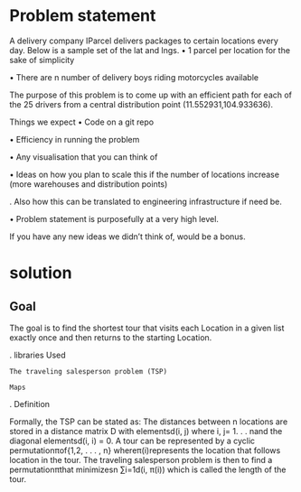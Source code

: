 # Problem statement

A delivery company IParcel delivers packages to certain locations every day. Below is a sample set of the lat and lngs. 
• 1 parcel per location for the sake of simplicity 

• There are n number of delivery boys riding motorcycles available

The purpose of this problem is to come up with an efficient path for each of the 25 drivers from a central distribution point (11.552931,104.933636).

Things we expect 
• Code on a git repo

• Efficiency in running the problem

• Any visualisation that you can think of

• Ideas on how you plan to scale this if the number of locations increase (more warehouses and distribution points)

. Also how this can be translated to engineering infrastructure if need be.

• Problem statement is purposefully at a very high level. 

If you have any new ideas we didn’t think of, would be a bonus.

# solution

## Goal
The goal is to find the shortest tour that visits each Location in a given list exactly once and then returns to the starting Location.

. libraries Used

    The traveling salesperson problem (TSP)
    
    Maps
    
 . Definition
 
  Formally, the TSP can be stated as: The distances between n locations are stored in a distance matrix D with elementsd(i, j) where i, j= 1. . . nand the diagonal elementsd(i, i) = 0. A tour can be represented by a cyclic permutationπof{1,2, . . . , n} whereπ(i)represents the location that follows location in the tour. The traveling salesperson problem is then to find a permutationπthat minimizesn
              ∑i=1d(i, π(i))
which is called the length of the tour.   

